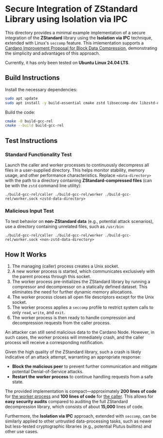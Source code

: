 # Secure Integration of ZStandard Library using Isolation via IPC

This directory provides a minimal example implementation of a secure integration of the **ZStandard** library using the **Isolation via IPC** technique, extended with Linux's ```seccomp``` feature. This imlementation supports a [Cardano Improvement Proposal for Block Data Compression](https://github.com/sierkov/data-compression-CIP), demonstrating the simplicity and advantages of this approach.

Currently, it has only been tested on **Ubuntu Linux 24.04 LTS**.

## Build Instructions

Install the necessary dependencies:
```sh
sudo apt update
sudo apt install -y build-essential cmake zstd libseccomp-dev libzstd-dev
```

Build the code:
```sh
cmake -B build-gcc-rel
cmake --build build-gcc-rel
```

## Test Instructions

### Standard Functionality Test

Launch the caller and worker processes to continuously decompress all files in a user-supplied directory. This helps monitor stability, memory usage, and other performance characteristics. Replace ```<data-directory>``` with the path to a directory containing **ZStandard-compressed files** (can be with the ```zstd``` command line utility):
```
./build-gcc-rel/caller ./build-gcc-rel/worker ./build-gcc-rel/worker.sock <zstd-data-directory>
```

### Malicious Input Test
To test behavior on **non-ZStandard data** (e.g., potential attack scenarios), use a directory containing unrelated files, such as ```/usr/bin```:
```
./build-gcc-rel/caller ./build-gcc-rel/worker ./build-gcc-rel/worker.sock <non-zstd-data-directory>
```

## How It Works
1. The managing (caller) process creates a Unix socket.
2. A new worker process is started, which communicates exclusively with the parent process through this socket.
3. The worker process pre-initializes the ZStandard library by running a compressor and decompressor on a statically defined dataset. This eliminates the need for further dynamic memory allocations.
4. The worker process closes all open file descriptors except for the Unix socket.
5. The worker process applies a ```seccomp``` profile to restrict system calls to only ```read```, ```write```, and ```exit```.
6. The worker process is then ready to handle compression and decompression requests from the caller process.

An attacker can still send malicious data to the Cardano Node. However, in such cases, the worker process will immediately crash, and the caller process will receive a corresponding notification. 

Given the high quality of the ZStandard library, such a crash is likely indicative of an attack attempt, warranting an appropriate response:
- **Block the malicious peer** to prevent further communication and mitigate potential Denial-of-Service attacks.
- **Restart the worker process** to continue handling requests from a safe state.

The provided implementation is compact—approximately **200 lines of code** for [the worker process](./lib/seczstd/worker.c) and **100 lines of code** for [the caller](./lib/seczstd/caller.c). This allows for **easy security audits** compared to auditing the full ZStandard decompression library, which consists of about **15,000** lines of code.

Furthermore, the **Isolation via IPC** approach, extended with ```seccomp```, can be similarly applied to other untrusted data-processing tasks, such as newer but less-tested cryptographic libraries (e.g., potential Plutus builtins) and other use cases.